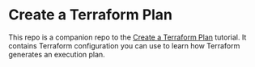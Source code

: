 # Create a Terraform Plan

This repo is a companion repo to the [Create a Terraform Plan](https://developer.hashicorp.com/terraform/tutorials/cli/plan) tutorial.
It contains Terraform configuration you can use to learn how Terraform generates an execution plan.
